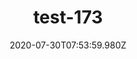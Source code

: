 ---
title: test-173
date: 2020-07-30T07:53:59.980Z
banner_subcontent: asdfsf
category: Case studies
focus: Developing policy and practice
role: Champion or advocate
organisation_size: Medium (50-249 employees)
industry: IT & Telecommunications
content: Lorem ipsum dolor sit amet, consectetur adipiscing elit, sed do eiusmod tempor incididunt ut labore et dolore magna aliqua. Ut enim ad minim veniam, quis nostrud exercitation ullamco laboris nisi ut aliquip ex ea commodo consequat. Duis aute irure dolor in reprehenderit in voluptate velit esse cillum dolore eu fugiat nulla pariatur. Excepteur sint occaecat cupidatat non proident, sunt in culpa qui officia deserunt mollit anim id est laborum.
---